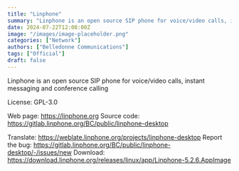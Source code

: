 ```yaml
---
title: "Linphone"
summary: "Linphone is an open source SIP phone for voice/video calls, instant messaging and conference calling"
date: 2024-07-22T12:08:00Z
image: "/images/image-placeholder.png"
categories: ["Network"]
authors: ["Belledonne Communications"]
tags: ["Official"]
draft: false
---
```


Linphone is an open source SIP phone for voice/video calls, instant messaging and conference calling

License: GPL-3.0

Web page: <https://linphone.org>
Source code: <https://gitlab.linphone.org/BC/public/linphone-desktop>

Translate: <https://weblate.linphone.org/projects/linphone-desktop>
Report the bug: <https://gitlab.linphone.org/BC/public/linphone-desktop/-/issues/new>
Download: <https://download.linphone.org/releases/linux/app/Linphone-5.2.6.AppImage>
